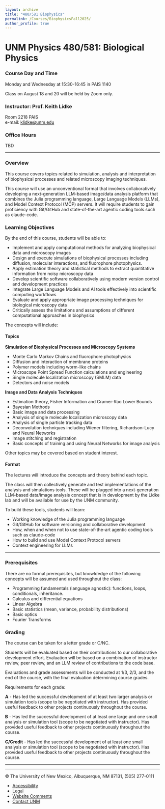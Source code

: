 ```yaml
---
layout: archive
title: "480/581 Biophysics"
permalink: /Courses/BiophysicsFall2025/
author_profile: true
---
```


# UNM Physics 480/581: Biological Physics

### Course Day and Time

Monday and Wednesday at 15:30-16:45 in PAIS 1140

Class on August 18 and 20 will be held by Zoom only.

### Instructor: Prof. Keith Lidke

Room 2218 PAIS  
e-mail: klidke@unm.edu

### Office Hours

TBD

---

### Overview
This course covers topics related to simulation, analysis and interpretation of biophysical processes and related microscopy imaging techniques.  

This course will use an unconventional format that involves collaboratively developing a next-generation LLM-based image/data analysis platform that combines the Julia programming language, Large Language Models (LLMs), and Model Context Protocol (MCP) servers. It will require students to gain proficiency with Git/GitHub and state-of-the-art agentic coding tools such as claude-code.         

### Learning Objectives

By the end of this course, students will be able to:

- Implement and apply computational methods for analyzing biophysical data and microscopy images
- Design and execute simulations of biophysical processes including diffusion, molecular interactions, and fluorophore photophysics.
- Apply estimation theory and statistical methods to extract quantitative information from noisy microscopy data
- Develop scientific software collaboratively using modern version control and development practices
- Integrate Large Language Models and AI tools effectively into scientific computing workflows
- Evaluate and apply appropriate image processing techniques for biological microscopy data
- Critically assess the limitations and assumptions of different computational approaches in biophysics

The concepts will include: 

#### Topics 
**Simulation of Biophysical Processes and Microscopy Systems**
- Monte Carlo Markov Chains and fluorophore photophysics 
- Diffusion and interaction of membrane proteins
- Polymer models including worm-like chains
- Microscope Point Spread Function calculations and engineering
- Single molecule localization microscopy (SMLM) data
- Detectors and noise models

**Image and Data Analysis Techniques**

- Estimation theory, Fisher Information and Cramer-Rao Lower Bounds
- Bayesian Methods
- Basic image and data processing 
- Analysis of single molecule localization microscopy data 
- Analysis of single particle tracking data
- Deconvolution techniques including Wiener filtering, Richardson-Lucy and Neural Networks
- Image stitching and registration
- Basic concepts of training and using Neural Networks for image analysis
   
Other topics may be covered based on student interest.  


#### Format 
The lectures will introduce the concepts and theory behind each topic.  

The class will then collectively generate and test implementations of the analysis and simulations tools.  These will be plugged into a next-generation LLM-based data/image analysis concept that is in development by the Lidke lab and will be available for use by the UNM community.

To build these tools, students will learn: 

- Working knowledge of the Julia programming language
- Git/GitHub for software versioning and collaborative development
- How, when and when not to use state-of-the-art agentic coding tools such as claude-code
- How to build and use Model Context Protocol servers
- Context engineering for LLMs 

---

### Prerequisites 

There are no formal prerequisites, but knowldedge of the following concepts will be assumed and used throughout the class:

- Programming fundamentals (language agnostic): functions, loops, conditionals, inheritance.   
- Calculus and differential equations
- Linear Algebra
- Basic statistics (mean, variance, probability distributions)
- Basic optics   
- Fourier Transforms
 

### Grading
The course can be taken for a letter grade or C/NC.  

Students will be evaluated based on their contributions to our collaborative development effort. Evaluation will be based on a combination of instructor review, peer review, and an LLM review of contributions to the code base.  

Evaluations and grade assessments will be conducted at 1/3, 2/3, and the end of the course, with the final evaluation determining course grades.  

Requirements for each grade:

**A** - Has led the successful development of at least two larger analysis or simulation tools (scope to be negotiated with instructor). Has provided useful feedback to other projects continuously throughout the course.

**B** - Has led the successful development of at least one large and one small analysis or simulation tool (scope to be negotiated with instructor). Has provided useful feedback to other projects continuously throughout the course.

**C/Credit** - Has led the successful development of at least one small analysis or simulation tool (scope to be negotiated with instructor). Has provided useful feedback to other projects continuously throughout the course.


---


---

© The University of New Mexico, Albuquerque, NM 87131, (505) 277-0111

- [Accessibility](http://www.unm.edu/accessibility.html)
- [Legal](http://www.unm.edu/legal.html)
- [Website Comments](/website_comments.html)
- [Contact UNM](http://www.unm.edu/contactunm.html)
